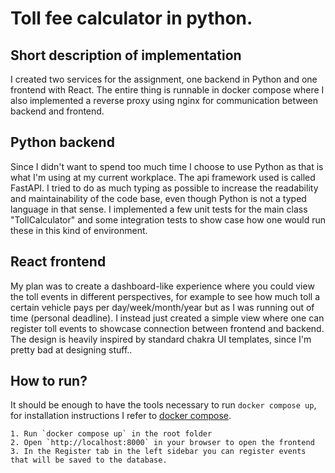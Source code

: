 # Toll fee calculator in python.

## Short description of implementation
I created two services for the assignment, one backend in Python and one frontend with React. The entire thing is runnable in docker compose where I
also implemented a reverse proxy using nginx for communication between backend and frontend. 

## Python backend
Since I didn't want to spend too much time I choose to use Python as that is what I'm using at my current workplace. The api framework used is called FastAPI. 
I tried to do as much typing as possible to increase the readability and maintainability of the code base, even though Python is not a typed language in that sense.
I implemented a few unit tests for the main class "TollCalculator" and some integration tests to show case how one would run these in this kind of environment.

## React frontend

My plan was to create a dashboard-like experience where you could view the toll events in different perspectives, for example to see how much toll a certain vehicle
pays per day/week/month/year but as I was running out of time (personal deadline). I instead just created a simple view where one can register toll events to showcase
connection between frontend and backend. The design is heavily inspired by standard chakra UI templates, since I'm pretty bad at designing stuff..

## How to run?
It should be enough to have the tools necessary to run `docker compose up`, for installation instructions I refer to [docker compose](https://docs.docker.com/compose/install/).

    1. Run `docker compose up` in the root folder
    2. Open `http://localhost:8000` in your browser to open the frontend
    3. In the Register tab in the left sidebar you can register events that will be saved to the database.
